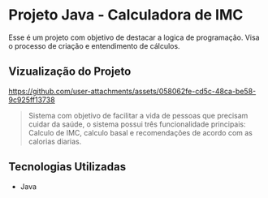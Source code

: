 # Projeto Java - Calculadora de IMC
Esse é um projeto com objetivo de destacar a logica de programação. Visa o processo de criação e entendimento de cálculos.

## Vizualização do Projeto
https://github.com/user-attachments/assets/058062fe-cd5c-48ca-be58-9c925ff13738
> Sistema com objetivo de facilitar a vida de pessoas que precisam cuidar da saúde, o sistema possui três funcionalidade principais: Calculo de IMC, calculo basal e recomendações de acordo com as calorias diarias.

## Tecnologias Utilizadas
- Java
